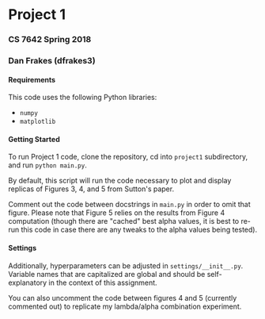 # Project 1

### CS 7642 Spring 2018

### Dan Frakes (dfrakes3)

#### Requirements

This code uses the following Python libraries:

* `numpy`
* `matplotlib`

#### Getting Started

To run Project 1 code, clone the repository, cd into `project1` subdirectory, and run `python main.py`.

By default, this script will run the code necessary to plot and display replicas of Figures 3, 4, and 5 from Sutton's paper.

Comment out the code between docstrings in `main.py` in order to omit that figure.  Please note that Figure 5 relies on the results from Figure 4 computation (though there are "cached" best alpha values, it is best to re-run this code in case there are any tweaks to the alpha values being tested).

#### Settings

Additionally, hyperparameters can be adjusted in `settings/__init__.py`.  Variable names that are capitalized are global and should be self-explanatory in the context of this assignment.

You can also uncomment the code between figures 4 and 5 (currently commented out) to replicate my lambda/alpha combination experiment.
